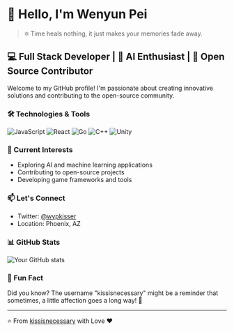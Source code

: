 # 👋 Hello, I'm Wenyun Pei

> 🔯 Time heals nothing, it just makes your memories fade away.

## 💻 Full Stack Developer | 🚀 AI Enthusiast | 🌟 Open Source Contributor

Welcome to my GitHub profile! I'm passionate about creating innovative solutions and contributing to the open-source community.

### 🛠️ Technologies & Tools

![JavaScript](https://img.shields.io/badge/-JavaScript-F7DF1E?style=flat-square&logo=javascript&logoColor=black)
![React](https://img.shields.io/badge/-React-61DAFB?style=flat-square&logo=react&logoColor=black)
![Go](https://img.shields.io/badge/-Go-00ADD8?style=flat-square&logo=go&logoColor=white)
![C++](https://img.shields.io/badge/-C++-00599C?style=flat-square&logo=c%2B%2B&logoColor=white)
![Unity](https://img.shields.io/badge/-Unity-000000?style=flat-square&logo=unity&logoColor=white)

### 🌱 Current Interests

- Exploring AI and machine learning applications
- Contributing to open-source projects
- Developing game frameworks and tools

### 📫 Let's Connect

- Twitter: [@wypkisser](https://twitter.com/wypkisser)
- Location: Phoenix, AZ

### 📊 GitHub Stats

![Your GitHub stats](https://github-readme-stats.vercel.app/api?username=kissisnecessary&show_icons=true&theme=radical)

### 🌟 Fun Fact

Did you know? The username "kissisnecessary" might be a reminder that sometimes, a little affection goes a long way! 💖

---

⭐️ From [kissisnecessary](https://github.com/kissisnecessary) with Love ❤️
